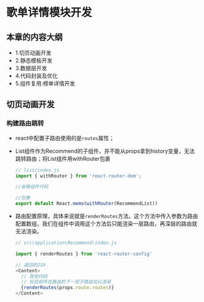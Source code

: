 # 歌单详情模块开发

## 本章的内容大纲

* 1.切页动画开发
* 2.静态模板开发
* 3.数据层开发
* 4.代码封装及优化
* 5.组件复用:榜单详情开发

## 切页动画开发

### 构建路由跳转

* react中配置子路由使用的是`routes`属性；

* List组件作为Recommend的子组件，并不能从props拿到history变量，无法跳转路由；将List组件用withRouter包裹

  ```javascript
  // list/index.js
  import { withRouter } from 'react-router-dom';
  
  //省略组件代码
  
  //包裹
  export default React.memo(withRouter(RecommendList))
  ```

* 路由配置原理，具体来说就是`renderRoutes`方法。这个方法中传入参数为路由配置数组，我们在组件中调用这个方法后只能渲染一层路由，再深层的路由就无法渲染。

  ```javascript
  // src\application\Recommend\index.js
  
  import { renderRoutes } from 'react-router-config'
  
  // 返回的JSX
  <Content>
    // 其他代码
    // 将目前所在路由的下一层子路由加以渲染
    {renderRoutes(props.route.routes)}
  </Content>
  ```

  